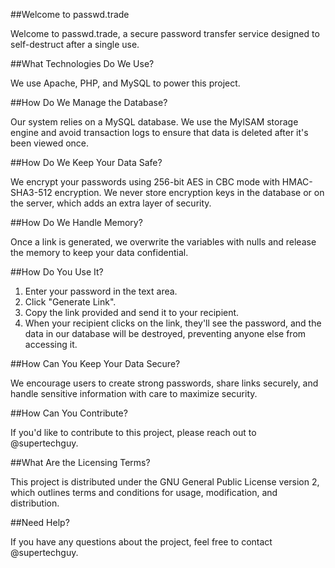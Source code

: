 ##Welcome to passwd.trade

Welcome to passwd.trade, a secure password transfer service designed to self-destruct after a single use.

##What Technologies Do We Use?

We use Apache, PHP, and MySQL to power this project.

##How Do We Manage the Database?

Our system relies on a MySQL database. We use the MyISAM storage engine and avoid transaction logs to ensure that data is deleted after it's been viewed once.

##How Do We Keep Your Data Safe?

We encrypt your passwords using 256-bit AES in CBC mode with HMAC-SHA3-512 encryption. We never store encryption keys in the database or on the server, which adds an extra layer of security.

##How Do We Handle Memory?

Once a link is generated, we overwrite the variables with nulls and release the memory to keep your data confidential.

##How Do You Use It?

1. Enter your password in the text area.
2. Click "Generate Link".
3. Copy the link provided and send it to your recipient.
4. When your recipient clicks on the link, they'll see the password, and the data in our database will be destroyed, preventing anyone else from accessing it.

##How Can You Keep Your Data Secure?

We encourage users to create strong passwords, share links securely, and handle sensitive information with care to maximize security.

##How Can You Contribute?

If you'd like to contribute to this project, please reach out to @supertechguy.

##What Are the Licensing Terms?

This project is distributed under the GNU General Public License version 2, which outlines terms and conditions for usage, modification, and distribution.

##Need Help?

If you have any questions about the project, feel free to contact @supertechguy.
